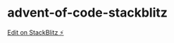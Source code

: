 # advent-of-code-stackblitz

[Edit on StackBlitz ⚡️](https://stackblitz.com/edit/advent-of-code-stackblitz)